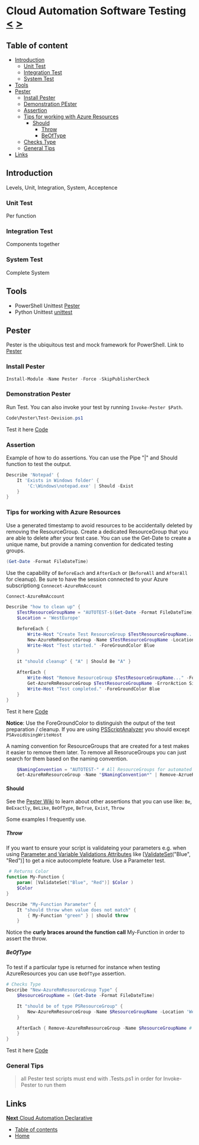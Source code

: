 # Cloud Automation Software Testing [<](04_Cloud_Automation_Version_Control.md) [>](06_Cloud_Automation_Declarative.md)

## Table of content

- [Introduction](#introduction)
  - [Unit Test](#unit-test)
  - [Integration Test](#integration-test)
  - [System Test](#system-test)
- [Tools](#tools)
- [Pester](#pester)
  - [Install Pester](#install-pester)
  - [Demonstration PEster](#demonstration-pester)
  - [Assertion](#assertion)
  - [Tips for working with Azure Resources](#tips-for-working-with-azure-resources)
    - [Should](#should)
      - [Throw](#throw)
      - [BeOfType](#beoftype)
  - [Checks Type](#checks-type)
  - [General Tips](#general-tips)
- [Links](#links)

## Introduction

Levels, Unit, Integration, System, Acceptence

### Unit Test

Per function

### Integration Test

Components together

### System Test

Complete System

## Tools

- PowerShell Unittest [Pester](https://github.com/pester/Pester)
- Python Unittest [unittest](https://docs.python.org/3/library/unittest.html)

## Pester

Pester is the ubiquitous test and mock framework for PowerShell.
Link to [Pester](https://github.com/pester/Pester)

### Install Pester

```PowerShell
Install-Module -Name Pester -Force -SkipPublisherCheck
```

### Demonstration Pester

Run Test. You can also invoke your test by running `Invoke-Pester $Path`.

```PowerShell
Code\Pester\Test-Devision.ps1
```

Test it here [Code](..\Code\Pester\Test-Division.ps1)

### Assertion

Example of how to do assertions. You can use the Pipe "|" and Should function to test the output.

```PowerShell
Describe 'Notepad' {
    It 'Exists in Windows folder' {
        'C:\Windows\notepad.exe' | Should -Exist
    }
}
```

### Tips for working with Azure Resources

Use a generated timestamp to avoid resources to be accidentally deleted by removing the ResourceGroup.
Create a dedicated ResourceGroup that you are able to delete after your test case.
You can use the Get-Date to create a unique name, but provide a naming convention for dedicated testing groups.

```PowerShell
(Get-Date -Format FileDateTime)
```

Use the capability of `BeforeEach` and `AfterEach` or (`BeforeAll` and `AfterAll` for cleanup).
Be sure to have the session connected to your Azure subscriptiong `Connecet-AzureRmAccount`

```PowerShell
Connect-AzureRmAccount

Describe "how to clean up" {
    $TestResourceGroupName = "AUTOTEST-$(Get-Date -Format FileDateTime)"
    $Location = 'WestEurope'

    BeforeEach {
        Write-Host "Create Test ResourceGroup $TestResourceGroupName..." -ForeGroundColor Blue
        New-AzureRmResourceGroup -Name $TestResourceGroupName -Location $Location | Out-Null
        Write-Host "Test started." -ForeGroundColor Blue
    }

    it "should cleanup" { "A" | Should Be "A" }

    AfterEach {
        Write-Host "Remove ResourceGroup $TestResourceGroupName..." -ForeGroundColor Blue
        Get-AzureRmResourceGroup $TestResourceGroupName -ErrorAction SilentlyContinue | Remove-AzureRmResourceGroup -Force
        Write-Host "Test completed." -ForeGroundColor Blue
    }
}
```

Test it here [Code](..\Code\Test-Cleanup.ps1)

**Notice**: Use the ForeGroundColor to distinguish the output of the test preparation / cleanup.
If you are using [PSScriptAnalyzer](https://github.com/PowerShell/PSScriptAnalyzer) you should except `PSAvoidUsingWriteHost`

A naming convention for ResourceGroups that are created for a test makes it easier to remove them later.
To remove all ResoruceGroups you can just search for them based on the naming convention.

```PowerShell
    $NamingConvention = "AUTOTEST-" # All ResourceGroups for automated testing start with "AUTOTEST-"
    Get-AzureRmResourceGroup -Name "$NamingConvention*" | Remove-AzrueRmResourceGroup # -Force
```

#### Should

See the [Pester Wiki](https://github.com/pester/Pester/wiki) to learn about other assertions that you can use like: `Be`, `BeExactly`, `BeLike`, `BeOfType`, `BeTrue`, `Exist`, `Throw`

Some examples I frequently use.

##### Throw

If you want to ensure your script is validateing your parameters e.g. when using [Parameter and Variable Validations Attributes](https://docs.microsoft.com/en-us/powershell/module/microsoft.powershell.core/about/about_functions_advanced_parameters?view=powershell-6#parameter-and-variable-validation-attributes) like [[ValidateSet](https://docs.microsoft.com/en-us/powershell/module/microsoft.powershell.core/about/about_functions_advanced_parameters?view=powershell-6#validateset-attribute)("Blue", "Red")] to get a nice autocomplete feature. Use a Parameter test.

```PowerShell
 # Returns Color
function My-Function {
    param( [ValidateSet("Blue", "Red")] $Color )
    $Color
}

Describe "My-Function Parameter" {
    It "should throw when value does not match" {
        { My-Function "green" } | should throw
    }
```

Notice the **curly braces around the function call** My-Function in order to assert the throw.

##### BeOfType

To test if a particular type is returned for instance when testing AzureResources you can use `BeOfType` assertion.

```PowerShell
# Checks Type
Describe "New-AzureRmResourceGroup Type" {
    $ResourceGroupName = (Get-Date -Format FileDateTime)

    It "should be of type PSResourceGroup" {
        New-AzureRmResourceGroup -Name $ResourceGroupName -Location 'WestEurope' | Should BeOfType "Microsoft.Azure.Commands.ResourceManager.Cmdlets.SdkModels.PSResourceGroup"
    }

    AfterEach { Remove-AzureRmResourceGroup -Name $ResourceGroupName # -Force
    }
}
```

Test it here [Code](..\Code\Test-BeOfType.ps1)

### General Tips

> all Pester test scripts must end with .Tests.ps1 in order for Invoke-Pester to run them


## Links

[**Next** Cloud Automation Declarative](06_Cloud_Automation_Declarative.md)

- [Table of contents](README.md)
- [Home](../README.md)